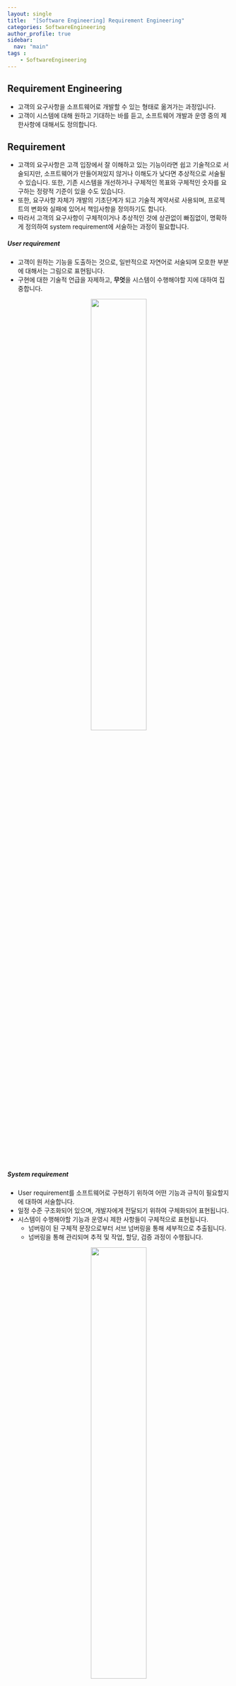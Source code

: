 ```yaml
---
layout: single
title:  "[Software Engineering] Requirement Engineering"
categories: SoftwareEngineering
author_profile: true
sidebar:
  nav: "main"
tags : 
    - SoftwareEngineering
---
```


## Requirement Engineering
- 고객의 요구사항을 소프트웨어로 개발할 수 있는 형태로 옮겨가는 과정입니다.
- 고객이 시스템에 대해 원하고 기대하는 바를 듣고, 소프트웨어 개발과 운영 중의 제한사항에 대해서도 정의합니다.

## Requirement
- 고객의 요구사항은 고객 입장에서 잘 이해하고 있는 기능이라면 쉽고 기술적으로 서술되지만, 소프트웨어가 만들어져있지 않거나 이해도가 낮다면 추상적으로 서술될 수 있습니다. 또한, 기존 시스템을 개선하거나 구체적인 목표와 구체적인 숫자를 요구하는 정량적 기준이 있을 수도 있습니다. 
- 또한, 요구사항 자체가 개발의 기초단계가 되고 기술적 계약서로 사용되며, 프로젝트의 변화와 실패에 있어서 책임사항을 정의하기도 합니다.
- 따라서 고객의 요구사항이 구체적이거나 추상적인 것에 상관없이 빠짐없이, 명확하게 정의하여 system requirement에 서술하는 과정이 필요합니다.

##### User requirement
- 고객이 원하는 기능을 도출하는 것으로, 일반적으로 자연어로 서술되며 모호한 부분에 대해서는 그림으로 표현됩니다.
- 구현에 대한 기술적 언급을 자제하고, **무엇**을 시스템이 수행해야할 지에 대하여 집중합니다.

<p align='center'><img src = "https://github.com/Bomin-Seo/Study/assets/94039896/d52bdff8-e92c-469d-893c-b65ce0947f11" height="50%" width = "50%"/></p>

##### System requirement
- User requirement를 소프트웨어로 구현하기 위하여 어떤 기능과 규칙이 필요할지에 대하여 서술합니다.
- 일정 수준 구조화되어 있으며, 개발자에게 전달되기 위하여 구체화되어 표현됩니다.
- 시스템이 수행해야할 기능과 운영시 제한 사항들이 구체적으로 표현됩니다.
  - 넘버링이 된 구체적 문장으로부터 서브 넘버링을 통해 세부적으로 추출됩니다.
  - 넘버링을 통해 관리되며 추적 및 작업, 할당, 검증 과정이 수행됩니다.

<p align='center'><img src = "https://github.com/Bomin-Seo/Study/assets/94039896/9d9415b0-ff7b-4c23-b016-3c23a6db44d3" height="50%" width = "50%"/></p>

<p align='center'><img src = "https://github.com/Bomin-Seo/Study/assets/94039896/e8572699-cea4-40f7-bb6e-4db89f065138" height="50%" width = "50%"/></p>

## Functional and non-functional requirements

##### Functional requirements
- 시스템이 제공해야하는 기능, 서비스들을 서술합니다.
- input에 의한 동작이나 시스템이 하지 말아야할 제약사항들을 포함합니다.
- 사용자 개개인에 따라 모호하게 해석되는 부분이 없어야합니다. 요구사항은 구체적이고, 충돌이 없도록 서술되어야 합니다.

##### Non-Functional requirements
- 제약조건, 표준, 개발 프로세스, 시간 제약, 보안(신뢰성), 용량, 개발도구, 법규, 효율성 등 시스템 동작 외적의 요구사항을 의미합니다.
- 소프트웨어의 전체 구조에 영향을 주며, 이에 새로운 기능을 도출하거나 인증이 요구될 수 있습니다.
- 사용자 입장에서 제시한 추상적인 목표로부터 검증가능한 형태로 요구사항을 도출할 수 있도록 서술되어야 합니다.
  - 소프트웨어의 동작 시간이나 횟수 등 테스트가 가능한 정량적 수치로 구체화되어야 합니다.

<p align='center'><img src = "https://github.com/Bomin-Seo/Study/assets/94039896/16ab86a9-f556-4ad8-9de7-647540cb7f48" height="70%" width = "70%"/></p>

- Product requirements : 프로그램이 큰 틀에서 지켜야할 요구사항으로 실행속도, 신뢰성(Downtime-멈추거나 오동작하는 시간)등이 있습니다.
- Organizational requirements : 조직 내에서 준수하는 요구사항들을 의미합니다.
- External requirements : 법규, 단체 인증 등을 포함합니다.  

## Requirement elicitation and analysis

<p align='center'><img src = "https://github.com/Bomin-Seo/Study/assets/94039896/99f831f8-7a60-4ab9-94e0-202c64f4d43b" height="50%" width = "50%"/></p>

### Requirement elicitation
- 요구사항을 찾고, 유사한 분야들과 군과 기능들로 분류하고 조직화하는 과정이 수행됩니다.
- 다음으로, 우선순위를 부여(일정 및 충돌 발생하는 경우 대비)하고, 협상을 진행하며 그 후 명세화를 진행합니다.

### 요구사항 도출시의 문제점
- 수많은 이해관계자들이 자신의 요구사항을 정확하게 이해하지 못하고 있을 수 있습니다.
- 사용되는 단어를 서로 다르게 받아들일 수 있습니다.
- 이해관계자 사이의 충돌이 있을 수 있습니다.
- 조직과 정치적인 이유들이 요구사항에 부정적인 영향을 줄 수 있습니다.
- 이해관계자들이 현재 상황을 중심으로 이야기할 수 있습니다. 개발자들은 미래 발전에 대한 예측 후 조율하고 제시하는 과정이 필요합니다.

### 명확한 요구사항 도출을 위한 방법

##### interview
- 시스템의 큰 틀에 대해 이야기하는 Open interviews와 세부적인 사항에 대해 이야기하는 closed interviews 방식이 있습니다.
- 잘 듣고자하는 의지가 가장 중요하며, 토론과 제안, 프로토타입에 대한 견해를 주고받는 과정이 필요합니다.
- 효율적인 인터뷰를 위해 domain 관련 학습이 필요하며 잘 정리된 질문과 자료들이 필수적입니다.
  - 특정 분야의 기초적인 정보는 언급되지 않을 수 있으므로 조사를 통해 반영하는 과정이 수반됩니다.

##### Ethnography
- 어떤 방식으로 시스템을 사용하고 업무를 수행하는 지를 관찰하여 복잡한 상호작용 및 작업 과정과 그 이유에 대해 이해하는 방법입니다.
- 객관적이고 실질적인 관찰을 통해 이해관계자 간의 관계를 이해할 수 있습니다.
- 현재의 시스템을 관찰하기에 새로운 개선점과 변화에 대한 이해가 부족할 수 있습니다.
  - 프로토타입을 이용하여 개선점 여지를 찾을 수 있습니다.
- 관찰한 내용을 분석하고 피드백을 통해 개선점을 도출할 수 있습니다.

<p align='center'><img src = "https://github.com/Bomin-Seo/Study/assets/94039896/003151a6-af2b-45be-9645-26e2ce646e75" height="50%" width = "50%"/></p>

##### Stories and scenarios 
- 실제 사용자가 어떻게 시스템을 사용하는지에 대해 설명합니다.
- 구체적인 활용 예시에 집중할 수 있습니다.
  - 작업의 시작상황, 이벤트의 순서와 작업, 주의사항, 동시적으로 발생하는 상황에 대해 구체적으로 이해할 수 있습니다.

## Requirements specification

##### User Requirements
- 사용자의 이해를 위해  전문용어 사용 및 구현에 대한 기술적 내용은 배제하는 것이 좋습니다.
- 자연어(natural language)로 기술 : 넘버링되어 있는 문장으로 구조화되어 서술되지만, 정확도가 떨어지고 형용사와 부사 등의 사용으로 혼란이 발생할 수 있습니다.
- 구조화된 자연어로 기술 : 정해진 양식의 문장으로 기술되며, 이름과 기능, input/output, 동작에 대한 구체적인 설명, 전처리 및 후처리, 영향을 받는 다른 기능들에 대한 내용을 필수적으로 포함됩니다.
- Graphical notations로 기술 : UML, Sequence diagrams 등을 활용하여 기술됩니다. 필요시 표를 이용하여 기능간의 상호 관계를 명확하게 표현할 수 있으며\
Use-case에서 등장인물 간의 관계나 시스템 간의 관계를 그림으로 표현할 수 있습니다.

<div style="display: flex; justify-content: center;">
  <img src="https://github.com/Bomin-Seo/Study/assets/94039896/2c178fc2-0444-4cd4-ae47-5b83aa8cc0da" height="50%" width="50%" style="margin: 10px;"/>
  <img src="https://github.com/Bomin-Seo/Study/assets/94039896/e4364e0f-d2b6-4dd5-a1bb-7b766f8742ea" height="50%" width="50%" style="margin: 10px;"/>
</div>

## Requirements Validation
- 요구사항 기술의 적합성에 대해 검토합니다.
- Validity(필요한 기능이 명시되어 있는지), Consistency(충돌여부) Completeness(Comprehensibility) Realism and budget Verifiability(구현의 판단 여부를 검사할 수 있는 지)을 확인합니다.
- Traceability(수정 사항 발생 시), Adaptability(변화를 받아드릴 수 있는 지) 또한 확인하는 과정이 수행됩니다.
- 요구사항을 Review(고객, 디자인, 관련자들이 참여할 수 있습니다.), 요구사항을 통해 프로토타입을 만들어 볼 수 있습니다. 또는 Test-case를 돌려보며 요구 사항을 검증할 수 있습니다. 

## Requirement Change 
- 새로운 하드웨어의 등장, 법규와 규정의 변화, 비즈니스 환경의 변화가 소프트웨어 변화를 야기할 수 있습니다. 이런 변화에 단계적으로 요구사항부터 재정의가 필요합니다. 

<p align='center'><img src = "https://github.com/Bomin-Seo/Study/assets/94039896/7dc4cffc-5c65-40d4-86e9-0fcf9fc8d860" height="50%" width = "50%"/></p>

##### Requirements management 
- 요구사항의 변화를 관리합니다. 즉, 각각의 요구사항들이 관리되며, 각 요구사항의 관계들도 관리됩니다. 
- 따라서 새로운 요구사항이 들어오면, 정해진 절차에 따라 기존의 요구사항의 미치는 영향들을 고려해야 합니다.

<p align='center'><img src = "https://github.com/Bomin-Seo/Study/assets/94039896/6aa3a902-3c00-40a1-88a2-573f868386d6" height="50%" width = "50%"/></p>

##### Requirements management Planning
 - 각각의 요구사항들은 식별가능해야 합니다.
 - 위 아래 및 상호 관계가 추적가능해야 합니다. 또한, 이를 쉽게 해주는 도구들을 사용할 수 있습니다. 
 - 변화 관리를 위한 프로세스가 필요합니다. 상세하게는 문제를 분석하고, 변화를 규격화해야 합니다. 변화를 통한 영향(기능/성능/기간/인력)을 분석하고 비용을 측정하고 변화를 반영합니다. 
